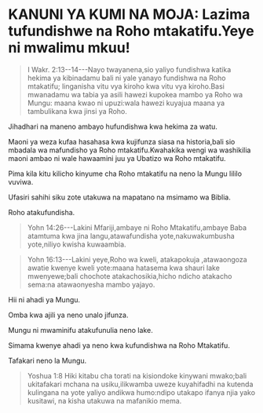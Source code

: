 # KANUNI YA KUMI NA MOJA: Lazima tufundishwe na Roho mtakatifu.Yeye ni mwalimu mkuu!

> I Wakr. 2:13--14---Nayo twayanena,sio yaliyo fundishwa katika hekima
> ya kibinadamu bali ni yale yanayo fundishwa na Roho mtakatifu;
> linganisha vitu vya kiroho kwa vitu vya kiroho.Basi mwanadamu wa tabia
> ya asili hawezi kupokea mambo ya Roho wa Mungu: maana kwao ni
> upuzi:wala hawezi kuyajua maana ya tambulikana kwa jinsi ya Roho.

Jihadhari na maneno ambayo hufundishwa kwa hekima za watu.

Maoni ya weza kufaa hasahasa kwa kujifunza siasa na historia,bali sio
mbadala wa mafundisho ya Roho mtakatifu.Kwahakika wengi wa washikilia
maoni ambao ni wale hawaamini juu ya Ubatizo wa Roho mtakatifu.

Pima kila kitu kilicho kinyume cha Roho mtakatifu na neno la Mungu
lililo vuviwa.

Ufasiri sahihi siku zote utakuwa na mapatano na msimamo wa Biblia.

Roho atakufundisha.

> Yohn 14:26---Lakini Mfariji,ambaye ni Roho Mtakatifu,ambaye Baba
> atamtuma kwa jina langu,atawafundisha yote,nakuwakumbusha yote,niliyo
> kwisha kuwaambia.

> Yohn 16:13---Lakini yeye,Roho wa kweli, atakapokuja ,atawaongoza
> awatie kwenye kweli yote:maana hatasema kwa shauri lake mwenyewe;bali
> chochote atakachosikia,hicho ndicho atakacho sema:na atawaonyesha
> mambo yajayo.

Hii ni ahadi ya Mungu.

Omba kwa ajili ya neno unalo jifunza.

Mungu ni mwaminifu atakufunulia neno lake.

Simama kwenye ahadi ya neno kwa kufundishwa na Roho Mtakatifu.

Tafakari neno la Mungu.

> Yoshua 1:8 Hiki kitabu cha torati na kisiondoke kinywani mwako;bali
> ukitafakari mchana na usiku,ilikwamba uweze kuyahifadhi na kutenda
> kulingana na yote yaliyo andikwa humo:ndipo utakapo ifanya njia yako
> kusitawi, na kisha utakuwa na mafanikio mema.
